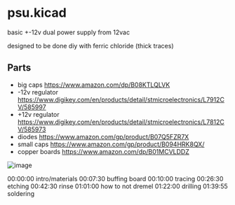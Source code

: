 # psu.kicad

basic +-12v dual power supply from 12vac

designed to be done diy with ferric chloride (thick traces)

## Parts
- big caps https://www.amazon.com/dp/B08KTLQLVK
- -12v regulator https://www.digikey.com/en/products/detail/stmicroelectronics/L7912CV/585997
- +12v regulator https://www.digikey.com/en/products/detail/stmicroelectronics/L7812CV/585973
- diodes https://www.amazon.com/gp/product/B07Q5FZR7X
- small caps https://www.amazon.com/gp/product/B094HRK8QX/
- copper boards https://www.amazon.com/dp/B01MCVLDDZ


![image](https://github.com/anandijain/dual_psu.kicad/assets/33790004/62703865-9113-4d26-b9a3-567f43c0c4e9)

00:00:00 intro/materials
00:07:30 buffing board
00:10:00 tracing 
00:26:30 etching
00:42:30 rinse
01:01:00 how to not dremel
01:22:00 drilling
01:39:55 soldering 